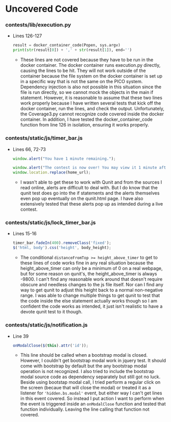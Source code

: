 # Uncovered Code

### contests/lib/execution.py
* Lines 126-127
   ```python
   result = docker_container_code(Popen, sys.argv)
   print(str(result[0]) + ',' + str(result[1]), end='')
   ```
   - These lines are not covered because they have to be run in the docker container. The docker container runs execution.py directly, causing the lines to be hit. They will not work outside of the container because the file system on the docker container is set up in a specific way that is not the same on the PICO system. Dependency injection is also not possible in this situation since the file is run directly, so we cannot mock the objects in the main if statement. However, it is reasonable to assume that these two lines work properly because I have written several tests that kick off the docker container, run the lines, and check the output. Unfortunately, the Coverage3.py cannot recognize code covered inside the docker container. In addition, I have tested the docker_container_code function from line 126 in isolation, ensuring it works properly.

### contests/static/js/timer_bar.js
* Lines 66, 72-73
    ```javascript
    window.alert("You have 1 minute remaining.");
    ```
    ```javascript
    window.alert("The contest is now over! You may view it 1 minute after it has ended.");
    window.location.replace(home_url);
    ```
    - I wasn't able to get these to work with Qunit and from the sources I read online, alerts are difficult to deal with. But I do know that the qunit test does go into the if statements and the alerts themselves even pop up eventually on the qunit.html page. I have also extensively tested that these alerts pop up as intended during a live contest.

### contests/static/js/lock_timer_bar.js
* Lines 15-16
    ```javascript
    timer_bar.fadeIn(400).removeClass('fixed');
    $('html, body').css('height', body_height);
    ```
    - The conditional `distanceFromTop >= height_above_timer` to get to these lines of code works fine in any real situation because the height_above_timer can only be a minimum of 0 on a real webpage, but for some reason on qunit's, the height_above_timer is always -9800. I can't find any reasonable work around that doesn't require obscure and needless changes to the js file itself. Nor can I find any way to get qunit to adjust this height back to a normal non-negative range. I was able to change multiple things to get qunit to test that the code inside the else statement actually works though so I am confident the code works as intended, it just isn't realistic to have a devote qunit test to it though.

### contests/static/js/notification.js
* Line 39
   ``` javascript
   onModalClose($(this).attr('id'));
   ```
   - This line should be called when a bootstrap modal is closed. However, I couldn't get bootstrap modal work in jquery test. It should come with bootstrap by default but the any bootstrap modal operation is not recognized. I also tried to include the bootstrap modal source code as dependency separately but still got no luck. Beside using bootstap modal call, I tried perform a regular click on the screen (becaue that will close the modal) or treated it as a listener for ```'hidden.bs.modal'``` event, but either way I can't get lines in this event covered. So instead I put action I want to perform when the event is triggered inside an ```onModalClose``` function and tested that function individually. Leaving the line calling that function not covered.
